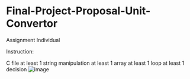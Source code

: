 # Final-Project-Proposal-Unit-Convertor
Assignment Individual



Instruction: 

C file
at least 1 string manipulation
at least 1 array
at least 1 loop
at least 1 decision
![image](https://user-images.githubusercontent.com/115582484/218345892-895b842c-1746-419a-9ee4-22a6cd35f58a.png)

